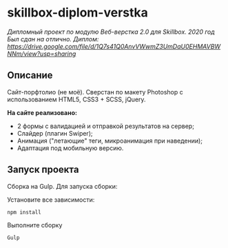 # skillbox-diplom-verstka
*Дипломный проект по модулю Веб-верстка 2.0 для Skillbox. 2020 год*
*Был сдан на отлично. Диплом: https://drive.google.com/file/d/1Q7s41Q0AnvVWwmZ3UmDaU0EHMAVBWNNm/view?usp=sharing*

## Описание

Сайт-порфтолио (не моё). Сверстан по макету Photoshop с использованием HTML5, CSS3 + SCSS, jQuery.

**На сайте реализовано:**

- 2 формы с валидацией и отправкой результатов на сервер;
- Слайдер (плагин Swiper);
- Анимация ("летающие" теги, микроанимация при наведении);
- Адаптация под мобильную версию.

## Запуск проекта

Сборка на Gulp. Для запуска сборки:

Установите все зависимости:

```
npm install
```

Выполните сборку

```
Gulp
```
